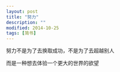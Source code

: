 ```yaml
---
layout: post
title: "努力"
description: ""
modified: 2014-10-25
tags: [简书]
---
```


努力不是为了去换取成功，不是为了去超越别人 
  
而是一种想去体验一个更大的世界的欲望